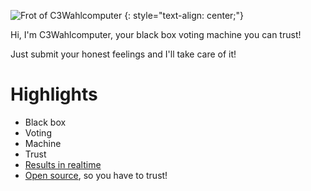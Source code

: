 ![Frot of C3Wahlcomputer](/img/front.jpg)
{: style="text-align: center;"}

Hi, I'm C3Wahlcomputer, your black box voting machine you can trust!

Just submit your honest feelings and I'll take care of it!

# Highlights
* Black box
* Voting
* Machine
* Trust
* [Results in realtime](https://result.c3wahl.computer/)
* [Open source](https://github.com/poschi3/c3wahlcomputer), so you have to trust!
